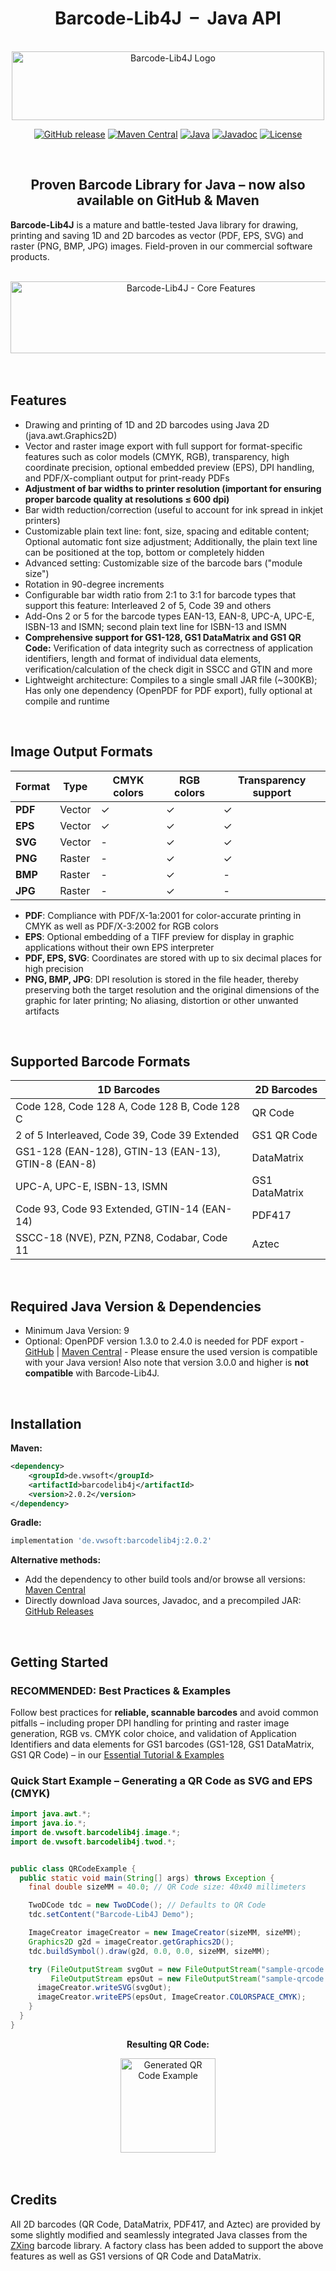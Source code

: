 <h1 align="center">Barcode-Lib4J &nbsp;&ndash;&nbsp; Java API</h1>
<br>
<div align="center">
  <img width="500" height="110" src="https://github.com/user-attachments/assets/ec774370-63be-4db3-9cb4-e6561918a807" alt="Barcode-Lib4J Logo">

  [![GitHub release](https://img.shields.io/github/release/vws-java/Barcode-Lib4J.svg)](https://github.com/vws-java/Barcode-Lib4J/releases)
  [![Maven Central](https://img.shields.io/maven-central/v/de.vwsoft/barcodelib4j.svg)](https://central.sonatype.com/artifact/de.vwsoft/barcodelib4j)
  [![Java](https://img.shields.io/badge/Java-9%2B-blue.svg)](https://www.oracle.com/java/)
  [![Javadoc](https://img.shields.io/badge/Javadoc-API%20Docs-blue.svg)](https://www.vw-software.com/barcode-lib4j-docs/index.html)
  [![License](https://img.shields.io/badge/License-Apache%202.0-blue.svg)](https://opensource.org/licenses/Apache-2.0)

</div>
<br>

<h2 align="center">Proven Barcode Library for Java &ndash; now also available on GitHub & Maven</h2>

**Barcode-Lib4J** is a mature and battle-tested Java library for drawing, printing and saving 1D and 2D barcodes as vector (PDF, EPS, SVG) and raster (PNG, BMP, JPG) images. Field-proven in our commercial software products.

<br>
<div align="center">
  <img width="780" height="160" style="width:35.1rem;height:7.2rem" src="https://github.com/user-attachments/assets/83189a55-22ff-46d5-88b4-e7f2d6f13ee3" alt="Barcode-Lib4J - Core Features">
</div>
<br>
<br>

## Features
- Drawing and printing of 1D and 2D barcodes using Java 2D (java.awt.Graphics2D)
- Vector and raster image export with full support for format-specific features such as color models (CMYK, RGB), transparency, high coordinate precision, optional embedded preview (EPS), DPI handling, and PDF/X-compliant output for print-ready PDFs
- **Adjustment of bar widths to printer resolution (important for ensuring proper barcode quality at resolutions ≤ 600 dpi)**
- Bar width reduction/correction (useful to account for ink spread in inkjet printers)
- Customizable plain text line: font, size, spacing and editable content; Optional automatic font size adjustment; Additionally, the plain text line can be positioned at the top, bottom or completely hidden
- Advanced setting: Customizable size of the barcode bars ("module size")
- Rotation in 90-degree increments
- Configurable bar width ratio from 2:1 to 3:1 for barcode types that support this feature: Interleaved 2 of 5, Code 39 and others
- Add-Ons 2 or 5 for the barcode types EAN-13, EAN-8, UPC-A, UPC-E, ISBN-13 and ISMN; second plain text line for ISBN-13 and ISMN
- **Comprehensive support for GS1-128, GS1 DataMatrix and GS1 QR Code:** Verification of data integrity such as correctness of application identifiers, length and format of individual data elements, verification/calculation of the check digit in SSCC and GTIN and more
- Lightweight architecture: Compiles to a single small JAR file (~300KB); Has only one dependency (OpenPDF for PDF export), fully optional at compile and runtime
<br>

## Image Output Formats
| Format | Type | CMYK colors | RGB colors | Transparency support |
|--------|---------------|------|-----|---------------------------|
| **PDF** | Vector | ✓ | ✓ | ✓ |
| **EPS** | Vector | ✓ | ✓ | ✓ |
| **SVG** | Vector | - | ✓ | ✓ |
| **PNG** | Raster | - | ✓ | ✓ |
| **BMP** | Raster | - | ✓ | - |
| **JPG** | Raster | - | ✓ | - |
- **PDF**: Compliance with PDF/X-1a:2001 for color-accurate printing in CMYK as well as PDF/X-3:2002 for RGB colors
- **EPS**: Optional embedding of a TIFF preview for display in graphic applications without their own EPS interpreter
- **PDF, EPS, SVG**: Coordinates are stored with up to six decimal places for high precision
- **PNG, BMP, JPG**: DPI resolution is stored in the file header, thereby preserving both the target resolution and the original dimensions of the graphic for later printing; No aliasing, distortion or other unwanted artifacts
<br>

## Supported Barcode Formats
| 1D Barcodes | 2D Barcodes |
|-------------|-------------|
| Code 128, Code 128 A, Code 128 B, Code 128 C | QR Code |
| 2 of 5 Interleaved, Code 39, Code 39 Extended | GS1 QR Code |
| GS1-128 (EAN-128), GTIN-13 (EAN-13), GTIN-8 (EAN-8) | DataMatrix |
| UPC-A, UPC-E, ISBN-13, ISMN | GS1 DataMatrix |
| Code 93, Code 93 Extended, GTIN-14 (EAN-14) | PDF417 |
| SSCC-18 (NVE), PZN, PZN8, Codabar, Code 11 | Aztec |
<br>

## Required Java Version & Dependencies
- Minimum Java Version: 9
- Optional: OpenPDF version 1.3.0 to 2.4.0 is needed for PDF export - [GitHub](https://github.com/LibrePDF/OpenPDF) | [Maven Central](https://central.sonatype.com/artifact/com.github.librepdf/openpdf) - Please ensure the used version is compatible with your Java version! Also note that version 3.0.0 and higher is **not compatible** with Barcode-Lib4J.
<br>

## Installation
**Maven:**
```xml
<dependency>
    <groupId>de.vwsoft</groupId>
    <artifactId>barcodelib4j</artifactId>
    <version>2.0.2</version>
</dependency>
```
**Gradle:**
```gradle
implementation 'de.vwsoft:barcodelib4j:2.0.2'
```
**Alternative methods:**
- Add the dependency to other build tools and/or browse all versions: [Maven Central](https://central.sonatype.com/artifact/de.vwsoft/barcodelib4j)
- Directly download Java sources, Javadoc, and a precompiled JAR: [GitHub Releases](../../releases)

<br>

## Getting Started
### RECOMMENDED: Best Practices & Examples
Follow best practices for **reliable, scannable barcodes** and avoid common pitfalls &ndash; including proper DPI handling for printing and raster image generation, RGB vs. CMYK color choice, and validation of Application Identifiers and data elements for GS1 barcodes (GS1-128, GS1 DataMatrix, GS1 QR Code) &ndash; in our [Essential Tutorial & Examples](https://www.vw-software.com/java-barcode-library/#get-started)

### Quick Start Example &ndash; Generating a QR Code as SVG and EPS (CMYK)
```java
import java.awt.*;
import java.io.*;
import de.vwsoft.barcodelib4j.image.*;
import de.vwsoft.barcodelib4j.twod.*;


public class QRCodeExample {
  public static void main(String[] args) throws Exception {
    final double sizeMM = 40.0; // QR Code size: 40x40 millimeters

    TwoDCode tdc = new TwoDCode(); // Defaults to QR Code
    tdc.setContent("Barcode-Lib4J Demo");

    ImageCreator imageCreator = new ImageCreator(sizeMM, sizeMM);
    Graphics2D g2d = imageCreator.getGraphics2D();
    tdc.buildSymbol().draw(g2d, 0.0, 0.0, sizeMM, sizeMM);

    try (FileOutputStream svgOut = new FileOutputStream("sample-qrcode.svg");
         FileOutputStream epsOut = new FileOutputStream("sample-qrcode.eps")) {
      imageCreator.writeSVG(svgOut);
      imageCreator.writeEPS(epsOut, ImageCreator.COLORSPACE_CMYK);
    }
  }
}
```
<div align="center">
  <p><strong>Resulting QR Code:</strong></p>
  <img width="567" height="567" style="width:40mm;height:40mm" src="https://github.com/user-attachments/assets/1916ab09-4004-4ef2-bc27-135263d3cc87" alt="Generated QR Code Example">
</div>

<br>
<br>

## Credits
All 2D barcodes (QR Code, DataMatrix, PDF417, and Aztec) are provided by some slightly modified and seamlessly integrated Java classes from the [ZXing](https://github.com/zxing/zxing) barcode library. A factory class has been added to support the above features as well as GS1 versions of QR Code and DataMatrix.
